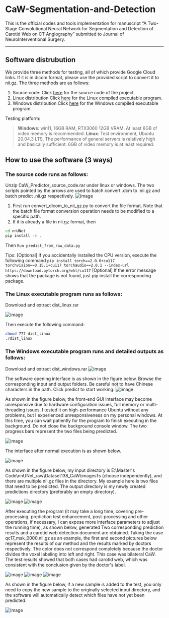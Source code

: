 # CaW-Segmentation-and-Detection
This is the official codes and tools implementation for manuscript “A Two-Stage Convolutional Neural Network for Segmentation and Detection of Carotid Web on CT Angiography” submitted to Journal of NeuroInterventional Surgery.
***
## Software distrubution
We provide three methods for testing, all of which provide Google Cloud links. If it is in dicom format, please use the provided script to convert it to nii.gz. The three methods are as follows:
1. Source code:
Click [here](https://drive.google.com/file/d/1LKMaxlG8S3UwGBubcuK6AnsN_leEHlVq/view?usp=drive_link) for the source code of the project.
2. Linux distribution
Click [here](https://drive.google.com/file/d/13Gpc-xJLWFl2qltfe9p8ZMPD3d9mF0j3/view?usp=sharing) for the Linux compiled executable program.
3. Windows distribution
Click [here](https://drive.google.com/file/d/1NgawcAJv8YqSFy2Pz1o-K5hkqqXJoA6T/view?usp=sharing) for the Windows compiled executable program.

Testing platform:
> **Windows**: win11, 16GB RAM, RTX3060 12GB VRAM. At least 6GB of video memory is recommended.
> **Linux**: Test environment, Ubuntu 20.04.3 LTS. The performance of general servers is relatively high and basically sufficient. 6GB of video memory is at least required.



## How to use the software (3 ways)
### The source code runs as follows:
Unzip CaW_Predictor_source_code.rar under linux or windows.
The two scripts pointed by the arrows are used to batch convert .dcm to .nii.gz and batch predict .nii.gz respectively.
![image](assets/src_run.png)
1. First run convert_dicom_to_nii_gz.py to convert the file format. Note that the batch file format conversion operation needs to be modified to a specific path.
2. If it is already a file in nii.gz format, then
```bash
cd nnUNet
pip install -e .
```
Then `Run predict_from_raw_data.py`

Tips:
[Optional] If you accidentally installed the CPU version, execute the following command `
pip install torch==2.0.0+cu117 torchvision==0.15.1+cu117 torchaudio==2.0.1 --index-url https://download.pytorch.org/whl/cu117 `
[Optional] If the error message shows that the package is not found, just pip install the corresponding package.

### The Linux executable program runs as follows:
Download and extract dist_linux.rar

![image](assets/l_run.png)

Then execute the following command:
```bash 
chmod 777 dist_linux
./dist_linux
```

### The Windows executable program runs and detailed outputs as follows:
Download and extract dist_windows.rar
![image](assets/w_run.png)

The software opening interface is as shown in the figure below. Browse the corresponding input and output folders. Be careful not to have Chinese characters in the path. Click predict to start working.
![image](assets/menu.png)

As shown in the figure below, the front-end GUI interface may become unresponsive due to hardware configuration issues, full memory or multi-threading issues. I tested it on high-performance Ubuntu without any problems, but I experienced unresponsiveness on my personal windows. At this time, you can wait patiently for the program to finish executing in the background. Do not close the background console window. The two progress bars represent the two files being predicted.

![image](assets/problem.png)

The interface after normal execution is as shown below.

![image](assets/normal.png)

As shown in the figure below, my input directory is E:\Master's Code\nnUNet_raw\Dataset138_CaW\imagesTs (choose independently), and there are multiple nii.gz files in the directory. My example here is two files that need to be predicted. The output directory is my newly created predictions directory (preferably an empty directory).

![image](assets/in.png)
![image](assets/in2.png)

After executing the program (it may take a long time, covering pre-processing, prediction test enhancement, post-processing and other operations, if necessary, I can expose more interface parameters to adjust the running time), as shown below, generated Two corresponding prediction results and a carotid web detection document are obtained.
Taking the case qc17_msk_0000.nii.gz as an example, the first and second pictures below represent the results of our method and the results marked by doctors respectively. The color does not correspond completely because the doctor divides the voxel labeling into left and right. This case was bilateral CaW. The test results showed that both cases had carotid web, which was consistent with the conclusion given by the doctor's label.

![image](assets/res1.png)
![image](assets/res2.png)
![image](assets/res3.png)

As shown in the figure below, if a new sample is added to the test, you only need to copy the new sample to the originally selected input directory, and the software will automatically detect which files have not yet been predicted.

![image](assets/dont_repeat.png)
